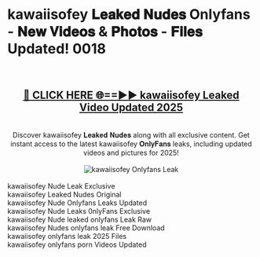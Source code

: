 <h1>kawaiisofey 𝐋𝐞𝐚𝐤𝐞𝐝 𝐍𝐮𝐝𝐞𝐬 Onlyfans - 𝐍𝐞𝐰 𝐕𝐢𝐝𝐞𝐨𝐬 & 𝐏𝐡𝐨𝐭𝐨𝐬 - 𝐅𝐢𝐥𝐞𝐬 Updated! 0018</h1>
        <br>
        <div align="center">
        <h2><a href="https://ishortn.ink/bxWkSV7Me" rel="nofollow">🔴 CLICK HERE 🌐==►► <b>kawaiisofey Leaked Video Updated 2025</b></a></h2>
        <br>
        Discover kawaiisofey 𝐋𝐞𝐚𝐤𝐞𝐝 𝐍𝐮𝐝𝐞𝐬 along with all exclusive content. Get instant access to the latest kawaiisofey 𝐎𝐧𝐥𝐲𝐅𝐚𝐧𝐬 leaks, including updated videos and pictures for 2025!
        <br>
        <br>
        <a href="https://ishortn.ink/bxWkSV7Me" rel="nofollow" data-target="animated-image.originalLink">
            <img src="https://i.imgur.com/1EjSzPs.png" alt="kawaiisofey Onlyfans Leak" style="max-width: 100%; display: inline-block;" data-target="animated-image.originalImage">
        </a>
        </div>
        <br>
        kawaiisofey Nude Leak Exclusive<br>
        kawaiisofey Leaked Nudes Original<br>
        kawaiisofey Nude Onlyfans Leaks Updated<br>
        kawaiisofey Nude Leaks 0nlyFans Exclusive<br>
        kawaiisofey Nude leaked onlyfans Leak Raw<br>
        kawaiisofey Nudes onlyfans leak Free Download<br>
        kawaiisofey onlyfans leak 2025 Files<br>
        kawaiisofey onlyfans porn Videos Updated<br>